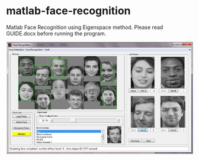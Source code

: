# matlab-face-recognition
Matlab Face Recognition using Eigenspace method. Please read GUIDE.docx before running the program.

![Image Capt](/images/Capture.JPG)
